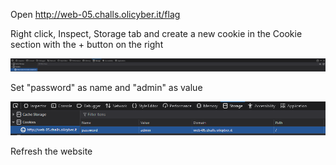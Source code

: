 Open http://web-05.challs.olicyber.it/flag 

Right click, Inspect, Storage tab and create a new cookie in the Cookie section with the + button on the right 

![alt text](image.png)

Set "password" as name and "admin" as value

![alt text](image-1.png)

Refresh the website